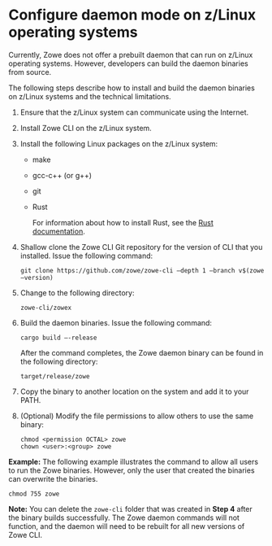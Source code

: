 # Configure daemon mode on z/Linux operating systems

Currently, Zowe does not offer a prebuilt daemon that can run on z/Linux operating systems. However, developers can build the daemon binaries from source.

The following steps describe how to install and build the daemon binaries on z/Linux systems and the technical limitations.

1. Ensure that the z/Linux system can communicate using the Internet.
2. Install Zowe CLI on the z/Linux system.
3. Install the following Linux packages on the z/Linux system:

    - make
    - gcc-c++ (or g++)
    - git
    - Rust

      For information about how to install Rust, see the [Rust documentation](https://forge.rust-lang.org/infra/other-installation-methods.html).
4. Shallow clone the Zowe CLI Git repository for the version of CLI that you installed. Issue the following command:

    ```
    git clone https://github.com/zowe/zowe-cli –depth 1 –branch v$(zowe –version)
    ```

5. Change to the following directory:

   ```
   zowe-cli/zowex
   ```

6. Build the daemon binaries. Issue the following command:

   ```
   cargo build —-release
   ```

   After the command completes, the Zowe daemon binary can be found in the following directory:

   ```
   target/release/zowe
   ```

7. Copy the binary to another location on the system and add it to your PATH.
8. (Optional) Modify the file permissions to allow others to use the same binary:

   ```
   chmod <permission OCTAL> zowe
   chown <user>:<group> zowe
   ```

**Example:** The following example illustrates the command to allow all users to run the Zowe binaries. However, only the user that created the binaries can overwrite the binaries.

```
chmod 755 zowe
```

**Note:** You can delete the `zowe-cli` folder that was created in **Step 4** after the binary builds successfully. The Zowe daemon commands will not function, and the daemon will need to be rebuilt for all new versions of Zowe CLI.
